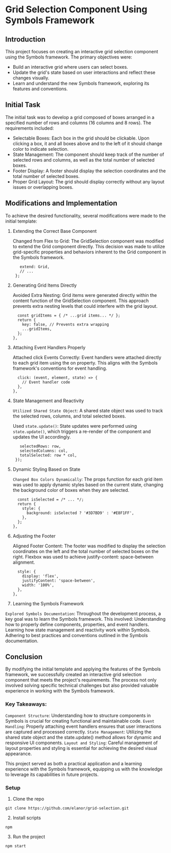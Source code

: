# Grid Selection Component Using Symbols Framework
## Introduction

This project focuses on creating an interactive grid selection component using the Symbols framework. The primary objectives were:

- Build an interactive grid where users can select boxes.
- Update the grid's state based on user interactions and reflect these changes visually.
- Learn and understand the new Symbols framework, exploring its features and conventions.

## Initial Task

The initial task was to develop a grid composed of boxes arranged in a specified number of rows and columns (16 columns and 8 rows). The requirements included:

- Selectable Boxes: Each box in the grid should be clickable. Upon clicking a box, it and all boxes above and to the left of it should change color to indicate selection.
- State Management: The component should keep track of the number of selected rows and columns, as well as the total number of selected boxes.
- Footer Display: A footer should display the selection coordinates and the total number of selected boxes.
- Proper Grid Layout: The grid should display correctly without any layout issues or overlapping boxes.

## Modifications and Implementation

To achieve the desired functionality, several modifications were made to the initial template:
1. Extending the Correct Base Component

    Changed from Flex to Grid: The GridSelection component was modified to extend the Grid component directly. This decision was made to utilize grid-specific properties and behaviors inherent to the Grid component in the Symbols framework.

   ``` export const GridSelection = {
      extend: Grid,
      // ...
    };
    ```

2. Generating Grid Items Directly

    Avoided Extra Nesting: Grid items were generated directly within the content function of the GridSelection component. This approach prevents extra nesting levels that could interfere with the grid layout.

    ```content: (element, state) => {
      const gridItems = { /* ...grid items... */ };
      return {
        key: false, // Prevents extra wrapping
        ...gridItems,
      };
    },
    ```

3. Attaching Event Handlers Properly

    Attached click Events Correctly: Event handlers were attached directly to each grid item using the on property. This aligns with the Symbols framework's conventions for event handling.

    ```on: {
      click: (event, element, state) => {
        // Event handler code
      },
    },
    ```

4. State Management and Reactivity

    `Utilized Shared State Object`: A shared state object was used to track the selected rows, columns, and total selected boxes.

    Used `state.update()`: State updates were performed using `state.update()`, which triggers a re-render of the component and updates the UI accordingly.

   ``` state.update({
      selectedRows: row,
      selectedColumns: col,
      totalSelected: row * col,
    });
    ```

5. Dynamic Styling Based on State

    `Changed Box Colors Dynamically`: The props function for each grid item was used to apply dynamic styles based on the current state, changing the background color of boxes when they are selected.

    ```props: (element, state) => {
      const isSelected = /* ... */;
      return {
        style: {
          background: isSelected ? '#3D7BD9' : '#E8F1FF',
        },
      };
    },
    ```

6. Adjusting the Footer

    Aligned Footer Content: The footer was modified to display the selection coordinates on the left and the total number of selected boxes on the right. Flexbox was used to achieve justify-content: space-between alignment.

    ```props: {
      style: {
        display: 'flex',
        justifyContent: 'space-between',
        width: '100%',
      },
    },
    ```

7. Learning the Symbols Framework

`Explored Symbols Documentation`: Throughout the development process, a key goal was to learn the Symbols framework. This involved:
    Understanding how to properly define components, properties, and event handlers.
    Learning how state management and reactivity work within Symbols.
    Adhering to best practices and conventions outlined in the Symbols documentation.

## Conclusion

By modifying the initial template and applying the features of the Symbols framework, we successfully created an interactive grid selection component that meets the project's requirements. The process not only involved solving specific technical challenges but also provided valuable experience in working with the Symbols framework.

### Key Takeaways:

`Component Structure`: Understanding how to structure components in Symbols is crucial for creating functional and maintainable code.
`Event Handling`: Properly attaching event handlers ensures that user interactions are captured and processed correctly.
`State Management`: Utilizing the shared state object and the state.update() method allows for dynamic and responsive UI components.
`Layout and Styling`: Careful management of layout properties and styling is essential for achieving the desired visual appearance.

This project served as both a practical application and a learning experience with the Symbols framework, equipping us with the knowledge to leverage its capabilities in future projects.


### Setup

1. Clone the repo
```
git clone https://github.com/elanor/grid-selection.git
```

2. Install scripts
```
npm
```

3. Run the project
```
npm start
```
